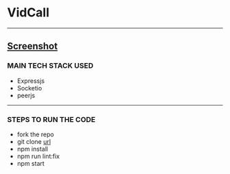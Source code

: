 # VidCall
---
[Screenshot](https://github.com/karandevtyagi/Vidcall/tree/master/public/demoimage.PNG) 
---

### MAIN TECH STACK USED
 - Expressjs
 - Socketio
 - peerjs

---

### STEPS TO RUN THE CODE
- fork the repo
- git clone [url](https://github.com/karandevtyagi/Vidcall.git)
- npm install
- npm run lint:fix
- npm start

